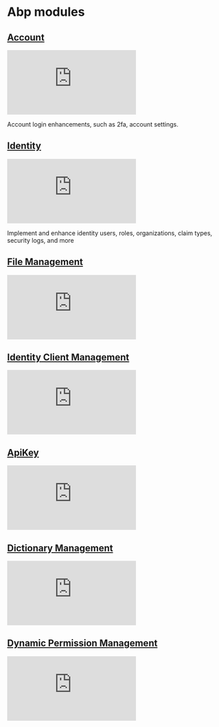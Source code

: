 ﻿# Abp modules

## [Account](/modules/account/README.md)

[![NuGet](https://img.shields.io/nuget/v/Passingwind.Abp.Account.Application?style=flat-square)](https://www.nuget.org/packages?q=Passingwind.Abp.Account)

Account login enhancements, such as 2fa, account settings.

## [Identity](/modules/identity/README.md)

[![NuGet](https://img.shields.io/nuget/v/Passingwind.Abp.Identity.Application?style=flat-square)](https://www.nuget.org/packages?q=Passingwind.Abp.Identity)

Implement and enhance identity users, roles, organizations, claim types, security logs, and more

## [File Management](/modules/file-management/README.md)

[![NuGet](https://img.shields.io/nuget/v/Passingwind.Abp.FileManagement.Application?style=flat-square)](https://www.nuget.org/packages?q=Passingwind.Abp.FileManagement)

## [Identity Client Management](/modules/identity-client-management/README.md)

[![NuGet](https://img.shields.io/nuget/v/Passingwind.Abp.IdentityClientManagement.Application?style=flat-square)](https://www.nuget.org/packages?q=Passingwind.Abp.IdentityClientManagement)

## [ApiKey](/modules/api-keys/README.md)

[![NuGet](https://img.shields.io/nuget/v/Passingwind.Abp.ApiKey.Application?style=flat-square)](https://www.nuget.org/packages?q=Passingwind.Abp.ApiKey)

## [Dictionary Management](/modules/dictionary-management/README.md)

[![NuGet](https://img.shields.io/nuget/v/Passingwind.Abp.DictionaryManagement.Application?style=flat-square)](https://www.nuget.org/packages?q=Passingwind.Abp.DictionaryManagement)

## [Dynamic Permission Management](/modules/dynamic-permission-management/README.md)

[![NuGet](https://img.shields.io/nuget/v/Passingwind.Abp.DynamicPermissionManagement.Application?style=flat-square)](https://www.nuget.org/packages?q=Passingwind.Abp.DynamicPermissionManagement)
